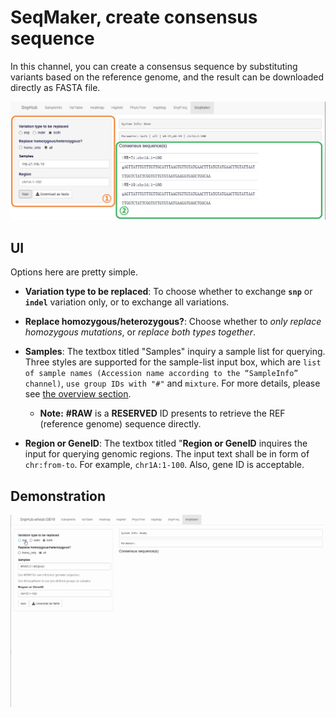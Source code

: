 # SeqMaker, create consensus sequence

In this channel, you can create a consensus sequence by substituting variants based on the reference genome, and the result can be downloaded directly as FASTA file.

![SeqMaker channel](./../img/SeqMaker-1.jpg)

## UI

Options here are pretty simple.

- **Variation type to be replaced**: To choose whether to exchange **`snp`** or **`indel`** variation only, or to exchange all variations.

- **Replace homozygous/heterozygous?**: Choose whether to *only replace homozygous mutations*, or *replace both types together*.

- **Samples**: The textbox titled "Samples" inquiry a sample list for querying. Three styles are supported for the sample-list input box, which are 
`list of sample names (Accession name according to the “SampleInfo” channel)`, `use group IDs with "#"` and `mixture`. For more details, please see [the overview section](https://esctrionsit.github.io/snphub_tutorial/content/Basic_Usage/overview.html).
	- **Note:**  **#RAW** is a **RESERVED** ID presents to retrieve the REF (reference genome) sequence directly.

- **Region or GeneID**: The textbox titled "**Region or GeneID** inquires the input for querying genomic regions. The input text shall be in form of `chr:from-to`. For example, `chr1A:1-100`. Also, gene ID is acceptable.

## Demonstration

![Demonstration of SeqMaker](./../img/SeqMaker-0.gif)